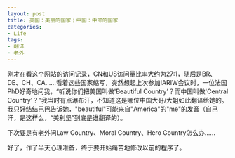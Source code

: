 ```yaml
---
layout: post
title: 美国：美丽的国家；中国：中部的国家
categories:
- Life
tags:
- 翻译
- 老外
---
```


刚才在看这个网站的访问记录，CN和US访问量比率大约为27:1，随后是BR、DE、CH、CA……看着这些国家缩写，突然想起上次参加IARIW会议时，一位法国PhD好奇地问我，“听说你们把美国叫做'Beautiful Country'？而中国叫做'Central Country'？”我当时有点瀑布汗，不知道这是哪位中国大哥/大姐如此翻译给她的。我只好结结巴巴告诉她，"beautiful"可能来自"America"的"me"的发音（自己汗，是这样么，“美利坚”到底是谁翻译的）。

下次要是有老外问Law Country、Moral Country、Hero Country怎么办……

好了，作了半天心理准备，终于要开始痛苦地修改以前的程序了。

